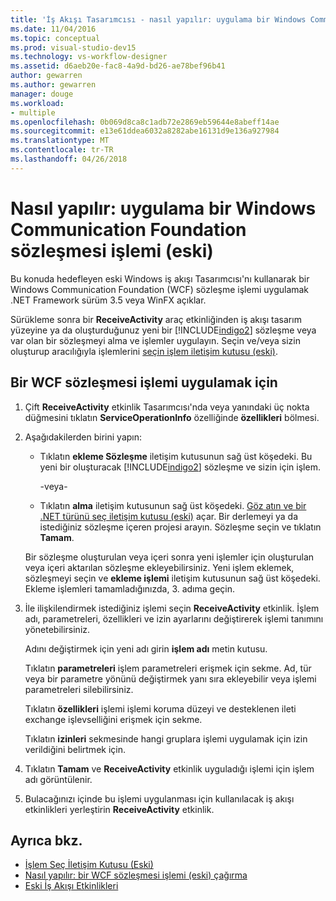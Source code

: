 ```yaml
---
title: 'İş Akışı Tasarımcısı - nasıl yapılır: uygulama bir Windows Communication Foundation sözleşmesi işlemi (eski)'
ms.date: 11/04/2016
ms.topic: conceptual
ms.prod: visual-studio-dev15
ms.technology: vs-workflow-designer
ms.assetid: d6aeb20e-fac8-4a9d-bd26-ae78bef96b41
author: gewarren
ms.author: gewarren
manager: douge
ms.workload:
- multiple
ms.openlocfilehash: 0b069d8ca8c1adb72e2869eb59644e8abeff14ae
ms.sourcegitcommit: e13e61ddea6032a8282abe16131d9e136a927984
ms.translationtype: MT
ms.contentlocale: tr-TR
ms.lasthandoff: 04/26/2018
---
```

# <a name="how-to-implement-a-windows-communication-foundation-contract-operation-legacy"></a>Nasıl yapılır: uygulama bir Windows Communication Foundation sözleşmesi işlemi (eski)

Bu konuda hedefleyen eski Windows iş akışı Tasarımcısı'nı kullanarak bir Windows Communication Foundation (WCF) sözleşme işlemi uygulamak .NET Framework sürüm 3.5 veya WinFX açıklar.

Sürükleme sonra bir **ReceiveActivity** araç etkinliğinden iş akışı tasarım yüzeyine ya da oluşturduğunuz yeni bir [!INCLUDE[indigo2](../workflow-designer/includes/indigo2_md.md)] sözleşme veya var olan bir sözleşmeyi alma ve işlemler uygulayın. Seçin ve/veya sizin oluşturup aracılığıyla işlemlerini [seçin işlem iletişim kutusu (eski)](../workflow-designer/choose-operation-dialog-box-legacy.md).

## <a name="to-implement-a-wcf-contract-operation"></a>Bir WCF sözleşmesi işlemi uygulamak için

1.  Çift **ReceiveActivity** etkinlik Tasarımcısı'nda veya yanındaki üç nokta düğmesini tıklatın **ServiceOperationInfo** özelliğinde **özellikleri** bölmesi.

2.  Aşağıdakilerden birini yapın:

    -   Tıklatın **ekleme Sözleşme** iletişim kutusunun sağ üst köşedeki. Bu yeni bir oluşturacak [!INCLUDE[indigo2](../workflow-designer/includes/indigo2_md.md)] sözleşme ve sizin için işlem.

         -veya-

    -   Tıklatın **alma** iletişim kutusunun sağ üst köşedeki. [Göz atın ve bir .NET türünü seç iletişim kutusu (eski)](../workflow-designer/browse-and-select-a-dotnet-type-dialog-box-legacy.md) açar. Bir derlemeyi ya da istediğiniz sözleşme içeren projesi arayın. Sözleşme seçin ve tıklatın **Tamam**.

     Bir sözleşme oluşturulan veya içeri sonra yeni işlemler için oluşturulan veya içeri aktarılan sözleşme ekleyebilirsiniz. Yeni işlem eklemek, sözleşmeyi seçin ve **ekleme işlemi** iletişim kutusunun sağ üst köşedeki. Ekleme işlemleri tamamladığınızda, 3. adıma geçin.

3.  İle ilişkilendirmek istediğiniz işlemi seçin **ReceiveActivity** etkinlik. İşlem adı, parametreleri, özellikleri ve izin ayarlarını değiştirerek işlemi tanımını yönetebilirsiniz.

     Adını değiştirmek için yeni adı girin **işlem adı** metin kutusu.

     Tıklatın **parametreleri** işlem parametreleri erişmek için sekme. Ad, tür veya bir parametre yönünü değiştirmek yanı sıra ekleyebilir veya işlemi parametreleri silebilirsiniz.

     Tıklatın **özellikleri** işlemi işlemi koruma düzeyi ve desteklenen ileti exchange işlevselliğini erişmek için sekme.

     Tıklatın **izinleri** sekmesinde hangi gruplara işlemi uygulamak için izin verildiğini belirtmek için.

4.  Tıklatın **Tamam** ve **ReceiveActivity** etkinlik uyguladığı işlemi için işlem adı görüntülenir.

5.  Bulacağınızı içinde bu işlemi uygulanması için kullanılacak iş akışı etkinlikleri yerleştirin **ReceiveActivity** etkinlik.

## <a name="see-also"></a>Ayrıca bkz.

- [İşlem Seç İletişim Kutusu (Eski)](../workflow-designer/choose-operation-dialog-box-legacy.md)
- [Nasıl yapılır: bir WCF sözleşmesi işlemi (eski) çağırma](../workflow-designer/how-to-invoke-a-windows-communication-foundation-contract-operation-legacy.md)
- [Eski İş Akışı Etkinlikleri ](../workflow-designer/legacy-workflow-activities.md)